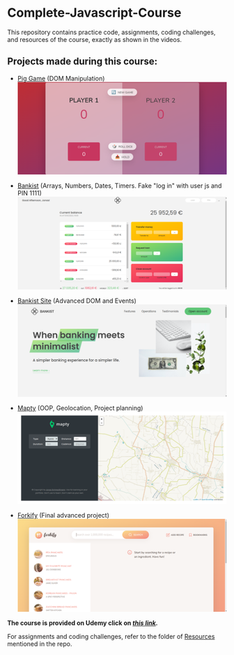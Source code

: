 # Complete-Javascript-Course
This repository contains practice code, assignments, coding challenges, and resources of the course, exactly as shown in the videos.

## Projects made during this course:
- [Pig Game](https://pig-game-v2.netlify.app/) (DOM Manipulation)
![PigGame](Images/PigGame.png)
 
- [Bankist](https://bankist.netlify.app/) (Arrays, Numbers, Dates, Timers. Fake "log in" with user js and PIN 1111)
![Bankist](Images/Bankist.png)

- [Bankist Site](https://bankist-dom.netlify.app/) (Advanced DOM and Events)
![BankistSite](Images/BankistSite.png)

- [Mapty](https://mapty.netlify.app/) (OOP, Geolocation, Project planning)
![Mapty](Images/Mapty.png)

- [Forkify](https://forkify-v2.netlify.app/) (Final advanced project)
![Forkify](Images/Forkify.png)

**The course is provided on Udemy click on _[this link](https://www.udemy.com/share/101Wfe3@8y5rkSipBu8cX_k5QYC0qBePr58tCkJWn4XKyODE1yCo60EZOjDghWnFgUvyU-P4PQ==/)._**

For assignments and coding challenges, refer to the folder of [Resources](https://github.com/jagmeetkaur03/Complete-Javascript-Course/tree/main/Resources) mentioned in the repo.
